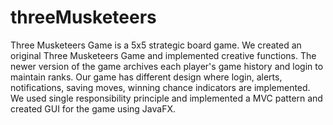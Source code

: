 # threeMusketeers

 Three Musketeers Game is a 5x5 strategic board game. We created an original Three Musketeers Game and implemented creative functions. The newer version of the game archives each player's game history and login to maintain ranks. Our game has different design where login, alerts, notifications, saving moves, winning chance indicators are implemented. We used single responsibility principle and implemented a MVC pattern and created GUI for the game using JavaFX.
